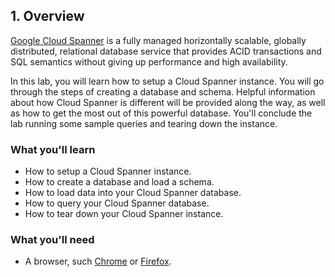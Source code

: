 ## 1. Overview

[Google Cloud Spanner](https://cloud.google.com/spanner) is a fully managed horizontally scalable, globally distributed, relational database service that provides ACID transactions and SQL semantics without giving up performance and high availability.

In this lab, you will learn how to setup a Cloud Spanner instance. You will go through the steps of creating a database and schema. Helpful information about how Cloud Spanner is different will be provided along the way, as well as how to get the most out of this powerful database. You'll conclude the lab running some sample queries and tearing down the instance.

### What you'll learn
- How to setup a Cloud Spanner instance.
- How to create a database and load a schema.
- How to load data into your Cloud Spanner database.
- How to query your Cloud Spanner database.
- How to tear down your Cloud Spanner instance.

### What you'll need
- A browser, such [Chrome](https://www.google.com/chrome/browser/desktop/) or [Firefox](https://www.mozilla.org/firefox/).
